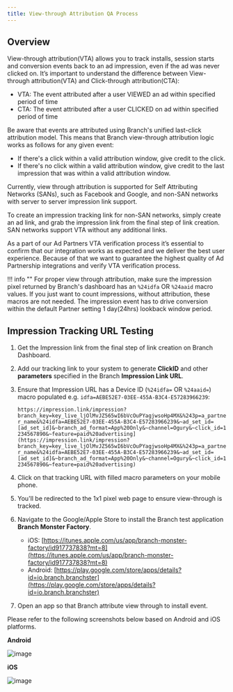 ```yaml
---
title: View-through Attribution QA Process
---
```

## Overview

View-through attribution(VTA) allows you to track installs, session starts and conversion events back to an ad impression, even if the ad was never clicked on. It’s important to understand the difference between View-through attribution(VTA) and Click-through attribution(CTA):

*   VTA:  The event attributed after a user VIEWED an ad within specified period of time
*   CTA:  The event attributed after a user CLICKED on ad within specified period of time

Be aware that events are attributed using Branch's unified last-click attribution model. This means that Branch view-through attribution logic works as follows for any given event:

*   If there's a click within a valid attribution window, give credit to the click.
*   If there's no click within a valid attribution window, give credit to the last impression that was within a valid attribution window.

Currently, view through attribution is supported for Self Attributing Networks (SANs), such as Facebook and Google, and non-SAN networks with server to server impression link support.

To create an impression tracking link for non-SAN networks, simply create an ad link, and grab the impression link from the final step of link creation. SAN networks support VTA without any additional links.

As a part of our Ad Partners VTA verification process it’s essential to confirm that our integration works as expected and we deliver the best user experience. Because of that we want to guarantee the highest quality of Ad Partnership integrations and verify VTA verification process.

!!! info ""
	For proper view through attribution, make sure the impression pixel returned by Branch's dashboard has an `%24idfa` OR `%24aaid` macro values. If you just want to count impressions, without attribution, these macros are not needed. The impression event has to drive conversion within the default Partner setting 1 day(24hrs) lookback window period.

## Impression Tracking URL Testing

1. Get the Impression link from the final step of link creation on Branch Dashboard.

2. Add our tracking link to your system to generate <notranslate>**ClickID**</notranslate> and other <notranslate>**parameters**</notranslate> specified in the Branch <notranslate>**Impression Link URL**</notranslate>.

3. Ensure that Impression URL has a Device ID (`%24idfa=` OR `%24aaid=`) macro populated e.g. `idfa=AEBE52E7-03EE-455A-B3C4-E57283966239`:

	`https://impression.link/impression?branch_key=key_live_ljOlMvJZ565wI6bVcOuPYagjwsoHp4MX&%243p=a_partner_name&%24idfa=AEBE52E7-03EE-455A-B3C4-E57283966239&~ad_set_id=[ad_set_id]&~branch_ad_format=App%20Only&~channel=Ogury&~click_id=1234567890&~feature=paid%20advertising](https://impression.link/impression?branch_key=key_live_ljOlMvJZ565wI6bVcOuPYagjwsoHp4MX&%243p=a_partner_name&%24idfa=AEBE52E7-03EE-455A-B3C4-E57283966239&~ad_set_id=[ad_set_id]&~branch_ad_format=App%20Only&~channel=Ogury&~click_id=1234567890&~feature=paid%20advertising)`

4. Click on that tracking URL with filled macro parameters on your mobile phone.

5. You'll be redirected to the 1x1 pixel web page to ensure view-through is tracked.

6. Navigate to the Google/Apple Store to install the Branch test application <notranslate>**Branch Monster Factory**</notranslate>.

	*   iOS: [https://itunes.apple.com/us/app/branch-monster-factory/id917737838?mt=8](https://itunes.apple.com/us/app/branch-monster-factory/id917737838?mt=8)
	*   Android: [https://play.google.com/store/apps/details?id=io.branch.branchster](https://play.google.com/store/apps/details?id=io.branch.branchster)

7. Open an app so that Branch attribute view through to install event.

Please refer to the following screenshots below based on Android and iOS platforms.

**Android**

![image](/images/pages/deep-linked-ads/vta-android.png)

**iOS**

![image](/images/pages/deep-linked-ads/vta-ios.png)
